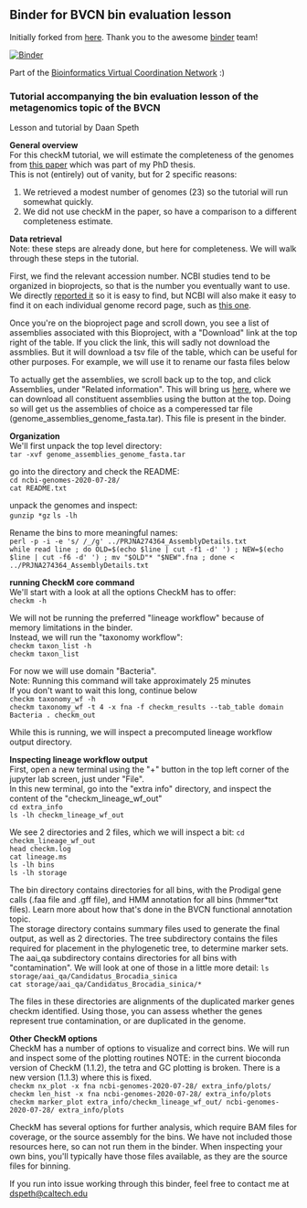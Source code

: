 ## Binder for BVCN bin evaluation lesson

Initially forked from [here](https://github.com/binder-examples/conda). Thank you to the awesome [binder](https://mybinder.org/) team!
  
[![Binder](https://mybinder.org/badge_logo.svg)](https://mybinder.org/v2/gh/biovcnet/bvcn-binder-checkm/master?urlpath=lab)
  
Part of the [Bioinformatics Virtual Coordination Network](https://biovcnet.github.io/) :)


### Tutorial accompanying the bin evaluation lesson of the metagenomics topic of the BVCN
Lesson and tutorial by Daan Speth
   
**General overview**  
For this checkM tutorial, we will estimate the completeness of the genomes from [this paper](https://www.nature.com/articles/ncomms11172) which was part of my PhD thesis.  
This is not (entirely) out of vanity, but for 2 specific reasons:  
1) We retrieved a modest number of genomes (23) so the tutorial will run somewhat quickly.  
2) We did not use checkM in the paper, so have a comparison to a different completeness estimate.  


**Data retrieval**  
Note: these steps are already done, but here for completeness.
We will walk through these steps in the tutorial.  
  
First, we find the relevant accession number. NCBI studies tend to be organized in bioprojects, so that is the number you eventually want to use. 
We directly [reported it](https://www.ncbi.nlm.nih.gov/bioproject/PRJNA274364) so it is easy to find, 
but NCBI will also make it easy to find it on each individual genome record page, such as [this one](https://www.ncbi.nlm.nih.gov/nuccore/LLZP00000000).  
  
Once you're on the bioproject page and scroll down, you see a list of assemblies associated with this Bioproject, with a "Download" link at the top right of the table.
If you click the link, this will sadly not download the assmblies. But it will download a tsv file of the table, which can be useful for other purposes. 
For example, we will use it to rename our fasta files below   
   
To actually get the assemblies, we scroll back up to the top, and click Assemblies, under "Related information". 
This will bring us [here](https://www.ncbi.nlm.nih.gov/assembly?LinkName=bioproject_assembly_all&from_uid=274364), 
where we can download all constituent assemblies using the button at the top. 
Doing so will get us the assemblies of choice as a comperessed tar file (genome_assemblies_genome_fasta.tar). This file is present in the binder.
   
   
**Organization**  
We'll first unpack the top level directory:   
```tar -xvf genome_assemblies_genome_fasta.tar```
  
go into the directory and check the README:  
```cd ncbi-genomes-2020-07-28/```  
```cat README.txt```  
   
unpack the genomes and inspect:  
```gunzip *gz```
```ls -lh```  
  
Rename the bins to more meaningful names:  
```perl -p -i -e 's/ /_/g' ../PRJNA274364_AssemblyDetails.txt```  
```while read line ; do OLD=$(echo $line | cut -f1 -d' ') ; NEW=$(echo $line | cut -f6 -d' ') ; mv "$OLD"* "$NEW".fna ; done < ../PRJNA274364_AssemblyDetails.txt```   
  
  
**running CheckM core command**  
We'll start with a look at all the options CheckM has to offer:  
```checkm -h```

We will	not be running the preferred "lineage workflow" because	of memory limitations in the binder.  
Instead, we will run the "taxonomy workflow":  
```checkm taxon_list -h```  
```checkm taxon_list```  
  
For now we will use domain "Bacteria".  
Note: Running this command will take approximately 25 minutes   
If you don't want to wait this long, continue below  
```checkm taxonomy_wf -h```  
```checkm taxonomy_wf -t 4 -x fna -f checkm_results --tab_table domain Bacteria . checkm_out```  
    
While this is running, we will inspect a precomputed lineage workflow output directory.  
  
  
**Inspecting lineage workflow output**  
First, open a new terminal using the "+" button in the top left corner of the jupyter lab screen, just under "File".  
In this new terminal, go into the "extra info" directory, and inspect the content of the "checkm_lineage_wf_out"  
```cd extra_info```   
```ls -lh checkm_lineage_wf_out```  
  
We see 2 directories and 2 files, which we will inspect a bit:
```cd checkm_lineage_wf_out```  
```head checkm.log```  
```cat lineage.ms```   
```ls -lh bins```  
```ls -lh storage```  
   
The bin directory contains directories for all bins, with the Prodigal gene calls (.faa file and .gff file), 
and HMM annotation for all bins (hmmer*txt files). Learn more about how that's done in the BVCN functional annotation topic.  
The storage directory contains summary files used to generate the final output, as well as 2 directories.
The tree subdirectory contains the files required for placement in the phylogenetic tree, to determine marker sets.
The aai_qa subdirectory contains directories for all bins with "contamination". We will look at one of those in a little more detail:
```ls storage/aai_qa/Candidatus_Brocadia_sinica```  
```cat storage/aai_qa/Candidatus_Brocadia_sinica/*```  
  
The files in these directories are alignments of the duplicated marker genes checkm identified. 
Using those, you can assess whether the genes represent true contamination, or are duplicated in the genome.   


**Other CheckM options**  
CheckM has a number of options to visualize and correct bins. We will run and inspect some of the plotting routines 
NOTE: in the current bioconda version of CheckM (1.1.2), the tetra and GC plotting is broken. There is a new version (1.1.3) where this is fixed.  
```checkm nx_plot -x fna ncbi-genomes-2020-07-28/ extra_info/plots/```  
```checkm len_hist -x fna ncbi-genomes-2020-07-28/ extra_info/plots```  
```checkm marker_plot extra_info/checkm_lineage_wf_out/ ncbi-genomes-2020-07-28/ extra_info/plots```  
  
CheckM has several options for further analysis, which require BAM files for coverage, or the source assembly for the bins. 
We have not included those resources here, so can not run them in the binder.
When inspecting your own bins, you'll typically have those files available, as they are the source files for binning.  
  
If you run into issue working through this binder, feel free to contact me at dspeth@caltech.edu  
